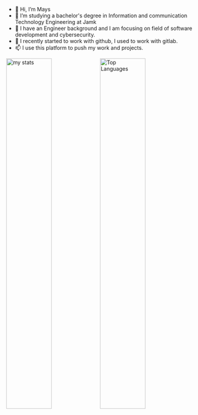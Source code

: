 - 👋 Hi, I’m Mays 
- 👀 I’m studying a bachelor's degree in Information and communication Technology Engineering at Jamk
- 🌱 I have an Engineer background  and I am focusing on field of software development and cybersecurity.
- 💞️ I recently started to work with github, I used to work with gitlab.
- 📫 I use this platform to push my work and projects.


<img alt="my stats" align="left" width="49%" src="(https://github-readme-stats.vercel.app/api?username=Mays-M&show_icons=true&theme=merko)"/>

<img alt="Top Languages" align="left" width="49%" src="(https://github-readme-stats.vercel.app/api/top-langs/?username=Mays-M&layout=compact)"/>
